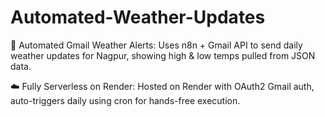 # Automated-Weather-Updates

🔁 Automated Gmail Weather Alerts: Uses n8n + Gmail API to send daily weather updates for Nagpur, showing high & low temps pulled from JSON data.

☁️ Fully Serverless on Render: Hosted on Render with OAuth2 Gmail auth, auto-triggers daily using cron for hands-free execution.
